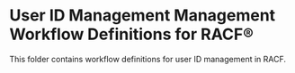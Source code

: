 # User ID Management Management Workflow Definitions for RACF®
This folder contains workflow definitions for user ID management in RACF.
